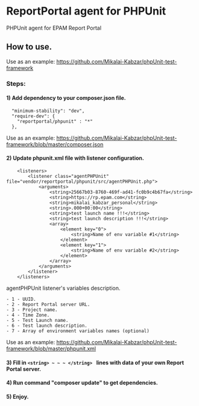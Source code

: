 # ReportPortal agent for PHPUnit

PHPUnit agent for EPAM Report Portal

## How to use.

Use as an example: https://github.com/Mikalai-Kabzar/phpUnit-test-framework

### Steps:

#### 1) Add dependency to your composer.json file.
```
  "minimum-stability": "dev",
  "require-dev": {
    "reportportal/phpunit" : "*"
  },
```
Use as an example: https://github.com/Mikalai-Kabzar/phpUnit-test-framework/blob/master/composer.json

  
#### 2) Update phpunit.xml file with listener configuration.

```
    <listeners>
        <listener class="agentPHPUnit" file="vendor/reportportal/phpunit/src/agentPHPUnit.php">
            <arguments>
                <string>25667b03-8760-469f-ad41-fc0b9c4b67fa</string>
                <string>https://rp.epam.com</string>
                <string>mikalai_kabzar_personal</string>
                <string>.000+00:00</string>
                <string>test launch name !!!</string>
                <string>test launch description !!!</string>
                <array>
                    <element key="0">
                        <string>Name of env variable #1</string>
                    </element>
                    <element key="1">
                        <string>Name of env variable #2</string>
                    </element>
                </array>
            </arguments>
        </listener>
    </listeners> 
```
agentPHPUnit listener's variables description.

    - 1 - UUID.
    - 2 - Report Portal server URL.
    - 3 - Project name.
    - 4 - Time Zone.
    - 5 - Test Launch name.
    - 6 - Test launch description.
    - 7 - Array of environment variables names (optional)
    
Use as an example: https://github.com/Mikalai-Kabzar/phpUnit-test-framework/blob/master/phpunit.xml

#### 3) Fill in ```<string> ~ ~ ~ </string> ``` lines with data of your own Report Portal server.

#### 4) Run command "composer update" to get dependencies.

#### 5) Enjoy.
